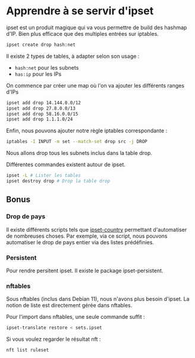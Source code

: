 # Apprendre à se servir d'ipset

ipset est un produit magique qui va vous permettre de build des hashmap
d'IP. Bien plus efficace que des multiples entrées sur iptables.

```bash
ipset create drop hash:net
```

Il existe 2 types de tables, à adapter selon son usage :

  * `hash:net` pour les subnets
  * `has:ip` pour les IPs

On commence par créer une map où l'on va ajouter les différents ranges
d'IPs

```bash
ipset add drop 14.144.0.0/12
ipset add drop 27.8.0.0/13
ipset add drop 58.16.0.0/15
ipset add drop 1.1.1.0/24
```

Enfin, nous pouvons ajouter notre règle iptables correspondante :

```bash
iptables -I INPUT -m set --match-set drop src -j DROP
```

Nous allons drop tous les subnets inclus dans la table drop.

Différentes commandes existent autour de ipset.

```bash
ipset -L # Lister les tables
ipset destroy drop # Drop la table drop
```

## Bonus

### Drop de pays

Il existe différents scripts tels que
[ipset-country](https://github.com/mkorthof/ipset-country) permettant
d'automatiser de nombreuses choses. Par exemple, via ce script, nous
pouvons automatiser le drop de pays entier via des listes prédéfinies.

### Persistent

Pour rendre persitent ipset. Il existe le package ipset-persistent.

### nftables

Sous nftables (inclus dans Debian 11), nous n'avons plus besoin
d'ipset. La notion de liste est directement gérée dans nftables.

Pour l'import dans nftables, une seule commande suffit :

```bash
ipset-translate restore < sets.ipset
```

Si vous voulez regarder le résultat nft :

```bash
nft list ruleset
```
